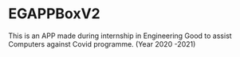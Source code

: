 # EGAPPBoxV2
This is an APP made during internship in Engineering Good to assist Computers against Covid programme. (Year 2020 -2021)
